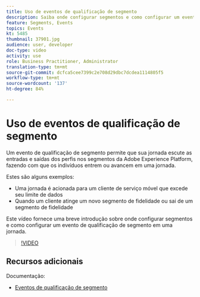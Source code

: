 ```yaml
---
title: Uso de eventos de qualificação de segmento
description: Saiba onde configurar segmentos e como configurar um evento de qualificação de segmento em uma jornada.
feature: Segments, Events
topics: Events
kt: 5485
thumbnail: 37901.jpg
audience: user, developer
doc-type: video
activity: use
role: Business Practitioner, Administrator
translation-type: tm+mt
source-git-commit: dcfca5cee7399c2e708d29dbc7dcdea1114805f5
workflow-type: tm+mt
source-wordcount: '137'
ht-degree: 84%

---
```



# Uso de eventos de qualificação de segmento

Um evento de qualificação de segmento permite que sua jornada escute as entradas e saídas dos perfis nos segmentos da Adobe Experience Platform, fazendo com que os indivíduos entrem ou avancem em uma jornada.

Estes são alguns exemplos:

* Uma jornada é acionada para um cliente de serviço móvel que excede seu limite de dados
* Quando um cliente atinge um novo segmento de fidelidade ou sai de um segmento de fidelidade

Este vídeo fornece uma breve introdução sobre onde configurar segmentos e como configurar um evento de qualificação de segmento em uma jornada.

>[!VIDEO](https://video.tv.adobe.com/v/37901?quality=12)

## Recursos adicionais

Documentação:

* [Eventos de qualificação de segmento](https://docs.adobe.com/content/help/pt-BR/journeys/using/building-journeys/about-journey-building/events-activities/segment-qualification-events.html)
